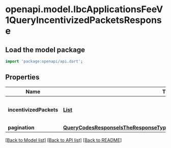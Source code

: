 # openapi.model.IbcApplicationsFeeV1QueryIncentivizedPacketsResponse

## Load the model package
```dart
import 'package:openapi/api.dart';
```

## Properties
Name | Type | Description | Notes
------------ | ------------- | ------------- | -------------
**incentivizedPackets** | [**List<IdentifiedPacketFeesContainsAListOfTypePacketFeeAndAssociatedPacketId>**](IdentifiedPacketFeesContainsAListOfTypePacketFeeAndAssociatedPacketId.md) |  | [optional] [default to const []]
**pagination** | [**QueryCodesResponseIsTheResponseTypeForTheQueryCodesRPCMethodPagination**](QueryCodesResponseIsTheResponseTypeForTheQueryCodesRPCMethodPagination.md) |  | [optional] 

[[Back to Model list]](../README.md#documentation-for-models) [[Back to API list]](../README.md#documentation-for-api-endpoints) [[Back to README]](../README.md)


